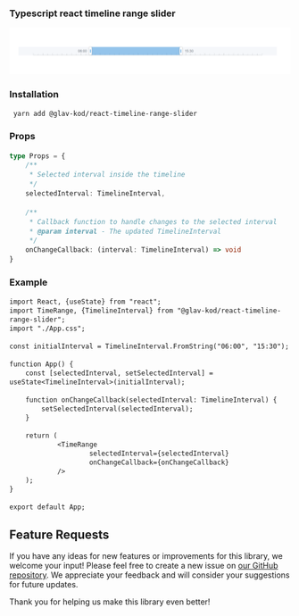 ### Typescript react timeline range slider

![demo png](https://github.com/glav-kod/react-timeline-range-slider/blob/main/demo.png)

### Installation

     yarn add @glav-kod/react-timeline-range-slider

### Props

```typescript
type Props = {
    /**
     * Selected interval inside the timeline
     */
    selectedInterval: TimelineInterval,

    /**
     * Callback function to handle changes to the selected interval
     * @param interval - The updated TimelineInterval
     */
    onChangeCallback: (interval: TimelineInterval) => void
}
```

### Example

```tsx
import React, {useState} from "react";
import TimeRange, {TimelineInterval} from "@glav-kod/react-timeline-range-slider";
import "./App.css";

const initialInterval = TimelineInterval.FromString("06:00", "15:30");

function App() {
    const [selectedInterval, setSelectedInterval] = useState<TimelineInterval>(initialInterval);

    function onChangeCallback(selectedInterval: TimelineInterval) {
        setSelectedInterval(selectedInterval);
    }

    return (
            <TimeRange
                    selectedInterval={selectedInterval}
                    onChangeCallback={onChangeCallback}
            />
    );
}

export default App;
```

## Feature Requests

If you have any ideas for new features or improvements for this library,
we welcome your input!
Please feel free to create a new issue on
[our GitHub repository](https://github.com/glav-kod/react-timeline-range-slider). We appreciate your feedback and will consider your suggestions
for future updates.

Thank you for helping us make this library even better!

